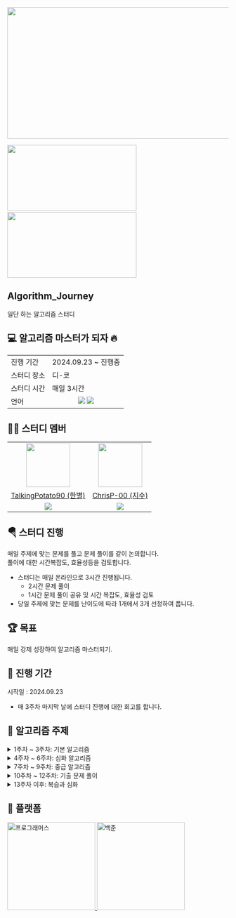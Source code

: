 <a href="https://github.com/devxb/gitanimals">
<img
  src="https://render.gitanimals.org/farms/ChrisP-00"
  width="600"
  height="300"
/>
</a>
<p></p>
<div>
  <img
    src="http://mazassumnida.wtf/api/v2/generate_badge?boj=star901210"
    width="294"
    height="150"
    style="display: inline-block;"
  />
  <span>&nbsp;</span>
  <img
    src="http://mazassumnida.wtf/api/v2/generate_badge?boj=jsp0403"
    width="294"
    height="150"
    style="display: inline-block;"
  />
</div>

## Algorithm_Journey
일단 하는 알고리즘 스터디  

## 💻 알고리즘 마스터가 되자 🔥
<table>
  <tr>
    <td>진행 기간</td>
    <td>2024.09.23 ~ 진행중  </td>
  </tr>
  <tr>
    <td>스터디 장소</td>
    <td>디-코</td>
  </tr>
  <tr>
    <td>스터디 시간</td>
    <td>매일 3시간</td>
  </tr>
  <tr>
    <td>언어</td>
      <td align="center"><img src="https://img.shields.io/badge/java-007396?style=for-the-badge&logo=java&logoColor=white">
      <img src="https://img.shields.io/badge/c++-00599C?style=for-the-badge&logo=c%2B%2B&logoColor=white"></td>
  </tr>
</table>

## 🐲🐺 스터디 멤버
  <table>
    <tr>
      <td align="center"><a href="https://github.com/TalkingPotato90"><img src="https://avatars.githubusercontent.com/u/138276030?v=4" width="100"></a></td>
      <td align="center"><a href="https://github.com/ChrisP-00"><img src="https://avatars.githubusercontent.com/u/108470058?v=4" width="100"></a></td>
    </tr>
    <tr>
      <td align="center"><a href="https://github.com/TalkingPotato90">TalkingPotato90 (한별)</a></td>
      <td align="center"><a href="https://github.com/ChrisP-00">ChrisP-00 (지수)</a></td>
    </tr>
    <tr>
      <td align="center"><img src="https://img.shields.io/badge/java-007396?style=for-the-badge&logo=java&logoColor=white"></td>
      <td align="center"><img src="https://img.shields.io/badge/c++-00599C?style=for-the-badge&logo=c%2B%2B&logoColor=white"></td>
    </tr>
  </table>



## 🪂 스터디 진행  

매일 주제에 맞는 문제를 풀고 문제 풀이를 같이 논의합니다.  
풀이에 대한 시간복잡도, 효율성등을 검토합니다.  
- 스터디는 매일 온라인으로 3시간 진행됩니다.
  - 2시간 문제 풀이
  - 1시간 문제 풀이 공유 및 시간 복잡도, 효율성 검토
- 당일 주제에 맞는 문제를 난이도에 따라 1개에서 3개 선정하여 풉니다. 

## 🏆 목표
매일 강제 성장하여 알고리즘 마스터되기.


## 🎠 진행 기간
시작일 : 2024.09.23
* 매 3주차 마지막 날에 스터디 진행에 대한 회고를 합니다. 

## 🌈 알고리즘 주제

<details>
<summary>1주차 ~ 3주차: 기본 알고리즘</summary>

- **1주차** : 문자열, 스택 & 큐, 덱, 해시, 힙
- **2주차** : 재귀, 정렬, 그래프, BFS & DFS, 백트래킹
- **3주차** : 이분 탐색, 분할 정복, 그리디, DP, 구현

</details>

<details>
<summary>4주차 ~ 6주차: 심화 알고리즘</summary>

- **4주차** : 선형 자료구조  
- **5주차** : 비선형 자료구조  
- **6주차** : 알고리즘 심화 1 (슬라이딩 윈도우, 트리, 누적 합 등)

</details>

<details>
<summary>7주차 ~ 9주차: 중급 알고리즘</summary>

- **7주차** : 최단거리 (다익스트라, 플로이드 워셜, 벨만 포드 등), 투포인터, 그래프 심화
- **8주차** : DFS & BFS 심화, 완전 탐색 심화
- **9주차** : 문자열 심화

</details>

<details>
<summary>10주차 ~ 12주차: 기출 문제 풀이</summary>

- **10주차** : 트리, 기출 문제 풀이  
- **11주차** : 기출 문제 풀이  
- **12주차** : 기출 문제 풀이  

</details>

<details>
<summary>13주차 이후: 복습과 심화</summary>

- **13주차** : 그래프 탐색  
- **14주차** : 다이나믹 프로그래밍  
- **15주차** : 그래프 탐색 (새해 휴식 ^0^)  
- **16주차** : 맵
- **17주차** : 백트레킹
- **18주차** : 구현

</details>




## 📡 플랫폼
<a href="https://programmers.co.kr">
  <img src="https://github.com/user-attachments/assets/fa573a27-e9c6-4a19-999c-33cda15f0f6b" alt="프로그래머스" width="200" >
</a>
<a href="https://www.acmicpc.net/">
  <img src="https://d2gd6pc034wcta.cloudfront.net/images/logo@2x.png" alt="백준" width="200">
</a>

